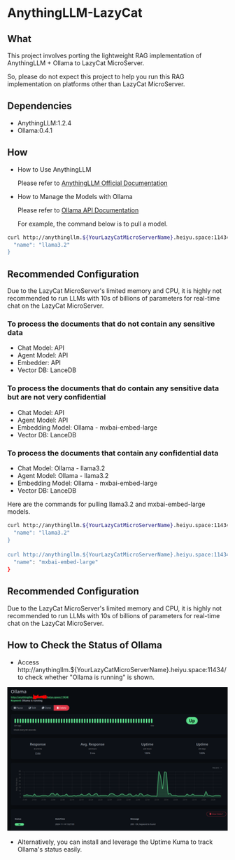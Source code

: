 # AnythingLLM-LazyCat

## What

This project involves porting the lightweight RAG implementation of AnythingLLM + Ollama to LazyCat MicroServer. 

So, please do not expect this project to help you run this RAG implementation on platforms other than LazyCat MicroServer. 

## Dependencies

- AnythingLLM:1.2.4
- Ollama:0.4.1

## How

- How to Use AnythingLLM

    Please refer to [AnythingLLM Official Documentation](https://docs.anythingllm.com)

- How to Manage the Models with Ollama

    Please refer to [Ollama API Documentation](https://github.com/ollama/blob/main/docs/api.md)

    For example, the command below is to pull a model.

```bash
curl http://anythingllm.${YourLazyCatMicroServerName}.heiyu.space:11434/api/pull -d '{
  "name": "llama3.2"
}
```
## Recommended Configuration

Due to the LazyCat MicroServer's limited memory and CPU, it is highly not recommended to run LLMs with 10s of billions of parameters for real-time chat on the LazyCat MicroServer.

### To process the documents that do not contain any sensitive data

- Chat Model: API
- Agent Model: API
- Embedder: API
- Vector DB: LanceDB

### To process the documents that do contain any sensitive data but are not very confidential

- Chat Model: API
- Agent Model: API
- Embedding Model: Ollama - mxbai-embed-large
- Vector DB: LanceDB

### To process the documents that contain any confidential data

- Chat Model: Ollama - llama3.2
- Agent Model: Ollama - llama3.2
- Embedding Model: Ollama - mxbai-embed-large
- Vector DB: LanceDB

Here are the commands for pulling llama3.2 and mxbai-embed-large models.

```bash
curl http://anythingllm.${YourLazyCatMicroServerName}.heiyu.space:11434/api/pull -d '{
  "name": "llama3.2"
}

curl http://anythingllm.${YourLazyCatMicroServerName}.heiyu.space:11434/api/pull -d '{
  "name": "mxbai-embed-large"
}
```
## Recommended Configuration

Due to the LazyCat MicroServer's limited memory and CPU, it is highly not recommended to run LLMs with 10s of billions of parameters for real-time chat on the LazyCat MicroServer.


## How to Check the Status of Ollama

- Access http://anythingllm.${YourLazyCatMicroServerName}.heiyu.space:11434/ to check whether "Ollama is running" is shown.

![Uptime Kuma Ollama](img/Uptime-Kuma-Ollama.png)

- Alternatively, you can install and leverage the Uptime Kuma to track Ollama's status easily.



